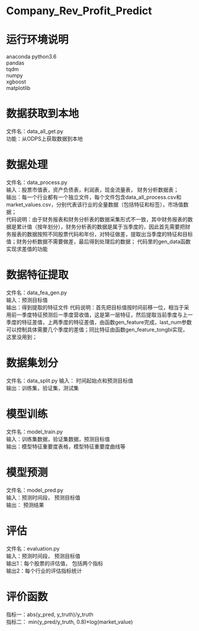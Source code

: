 # Company_Rev_Profit_Predict
# 运行环境说明
anaconda python3.6  
pandas  
tqdm  
numpy  
xgboost  
matplotlib  
# 数据获取到本地
文件名：data_all_get.py  
功能：从ODPS上获取数据到本地 
# 数据处理
文件名：data_process.py  
输入：股票市值表，资产负债表，利润表，现金流量表， 财务分析数据表；  
输出：每一个行业都有一个独立文件，每个文件包含data_all_process.csv和market_values.csv，分别代表该行业的全量数据（包括特征和标签），市场值数据；  
代码说明：由于财务报表和财务分析表的数据采集形式不一致，其中财务报表的数据是累计值（按年划分），财务分析表的数据是属于当季度的，因此首先需要把财务报表的数据按照不同股票代码和年份，对特征做差，提取出当季度的特征和目标值；财务分析数据不需要做差，最后得到处理后的数据；
代码里的gen_data函数实现求差值的功能
# 数据特征提取
文件名：data_fea_gen.py  
输入：预测目标值  
输出：得到提取的特征文件
代码说明：首先把目标值按时间前移一位，相当于采用前一季度特征预测后一季度营收值，这是第一层特征，然后提取当前季度与上一季度的特征差值，上两季度的特征差值，由函数gen_feature完成，last_num参数可以控制具体需要几个季度的差值；同比特征由函数gen_feature_tongbi实现，这里没用到；
# 数据集划分
文件名：data_split.py
输入： 时间起始点和预测目标值  
输出：训练集，验证集，测试集  
# 模型训练
文件名：model_train.py  
输入：训练集数据，验证集数据，预测目标值  
输出：模型特征重要度表格，模型特征重要度曲线等  
# 模型预测
文件名：model_pred.py  
输入：预测时间段， 预测目标值  
输出： 预测结果  
# 评估
文件名：evaluation.py  
输入：预测时间段， 预测目标值  
输出1：每个股票的评估值， 包括两个指标  
输出2：每个行业的评估指标统计  
# 评价函数
指标一：abs(y_pred, y_truth)/y_truth  
指标二：  min(y_pred/y_truth, 0.8)*log(market_value)  


